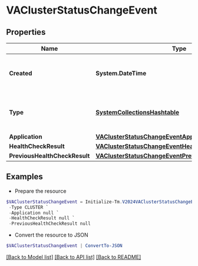 # VAClusterStatusChangeEvent
## Properties

Name | Type | Description | Notes
------------ | ------------- | ------------- | -------------
**Created** | **System.DateTime** | The date and time the status change occurred. | 
**Type** | [**SystemCollectionsHashtable**](.md) | The type of the object that initiated this event. | 
**Application** | [**VAClusterStatusChangeEventApplication**](VAClusterStatusChangeEventApplication.md) |  | 
**HealthCheckResult** | [**VAClusterStatusChangeEventHealthCheckResult**](VAClusterStatusChangeEventHealthCheckResult.md) |  | 
**PreviousHealthCheckResult** | [**VAClusterStatusChangeEventPreviousHealthCheckResult**](VAClusterStatusChangeEventPreviousHealthCheckResult.md) |  | 

## Examples

- Prepare the resource
```powershell
$VAClusterStatusChangeEvent = Initialize-Tm.V2024VAClusterStatusChangeEvent  -Created 2020-06-29T22:01:50.474Z `
 -Type CLUSTER `
 -Application null `
 -HealthCheckResult null `
 -PreviousHealthCheckResult null
```

- Convert the resource to JSON
```powershell
$VAClusterStatusChangeEvent | ConvertTo-JSON
```

[[Back to Model list]](../README.md#documentation-for-models) [[Back to API list]](../README.md#documentation-for-api-endpoints) [[Back to README]](../README.md)

